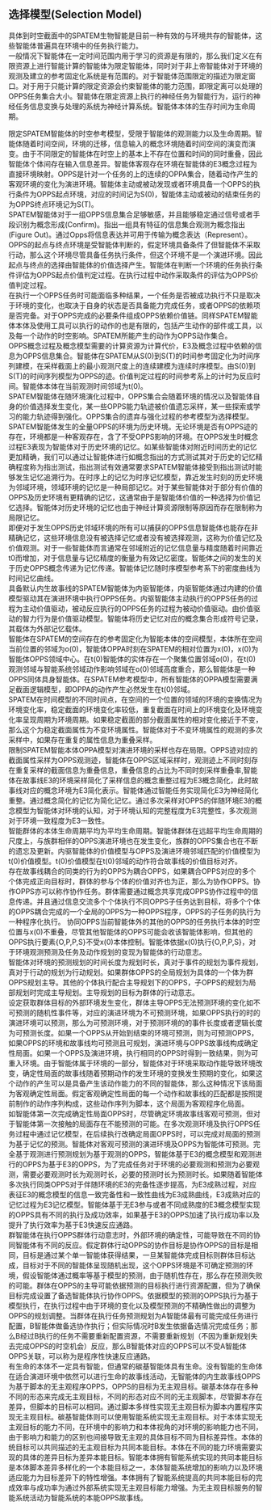 ## 选择模型(Selection Model)

具体到时空截面中的SPATEM生物智能是目前一种有效的与环境共存的智能体，这些智能体普遍具在环境中的任务执行能力。  
一般情况下智能体在一定时间范围内用于学习的资源是有限的，那么我们定义在有限资源上进行智能计算的智能体为限定智能体，同时对于非上帝智能体对于环境的观测及建立的参考固定化系统是有范围的。对于智能体范围限定的描述为限定窗口。对于用于只能计算的限定资源会约束智能体的能力范围，即限定离可以处理的OPPS任务集合大小。智能体在限定资源上执行的神经任务为智能行为，运行的神经任务信息变换与处理的系统为神经计算系统。智能体本体的生存时间为生命周期。  

限定SPATEM智能体的时空参考模型，受限于智能体的观测能力以及生命周期。智能体随着时间空间，环境的迁移，信息输入的概念环境随着时间空间的演变而演变。由于不同限定的智能体在时空上的基本上不存在位置和时间的同时重叠，因此智能体个体间存在输入信息差异。智能体客观存在环境在智能体的E3概念过程为直接环境映射。OPPS是针对一个任务的上的连续的OPPA集合，随着动作产生的客观环境的变化为演进环境。智能体主动或被动发现或者环境具备一个OPPS的执行条件为OPPS起点环境，对应的时间记为S(0)，智能体主动或被动的结束任务的为OPPS终点环境记为S(T)。  
SPATEM智能体对于一组OPPS信息集合足够敏感，并且能够稳定通过信号或者手段识别为概念形成(Confirm)。指出一组具有特征的信息集合观测为概念指出(Figure Out)。通过Opps将信息表达并可用于传输为概念表达（Represent）。  
OPPS的起点与终点环境是受智能体判断的，假定环境具备条件了但智能体不采取行动，那么这个环境尽管具备任务执行条件，但这个环境不是一个演进环境。因此起点与终点的选择由智能体的价值选择产生。智能体在判断一个环境的任务执行条件评估为OPPS起点价值判定过程。在执行过程中动作采取条件的评估为OPPS价值判定过程。  
在执行一个OPPS任务时可能面临多种结果，一个任务是否被成功执行不只是取决于环境的变化，也取决于自身的状态是否具备能力完成任务，或者OPPS的依赖项是否完备。对于OPPS完成的必要条件组成OPPS依赖价值链。同样SPATEM智能体本体及使用工具可以执行的动作的也是有限的，包括产生动作的部件或工具，以及每一个动作的时空影响。SPATEM所能产生的动作为OPPS动作集合。  
OPPS概念过程及概念模型需要的计算资源为计算代价，E3及概念过程中依赖的信息为OPPS信息集合。智能体在SPATEM从S(0)到S(T)的时间参考固定化为时间序列建模，在采样截面上的最小观测尺度上的连续建模为连续时序模型。由S(0)到S(T)的时间序列模型为OPPS的迹。价值判定过程的时间参考系上的计时为反应时间。智能体本体在当前观测时间邻域为t(0)。  
SPATEM智能体在随环境演化过程中，OPPS集合会随着环境的情况以及智能体自身的价值选择发生变化，某一些OPPS能力轨迹被价值遗忘采样，某一些探索或学习的能力轨迹得到强化。OPPS集合的遗弃与强化过程的参考模型为选择模型。  
SPATEM智能体发生的全量OPPS的环境为历史环境。无论环境是否有OPPS迹的存在，环境都是一种客观存在，含了不受OPPS影响的环境。在OPPS发生时概念过程E3表现为智能体对于历史环境的记忆。如某些智能体对附近时间历史的记忆更加精确，我们可以通过让智能体进行如概念指出的方式测试其对于历史的记忆精确程度称为指出测试，指出测试有效通常要求SPATEM智能体接受到指出测试时能够发生记忆追溯行为。在时序上的记忆为时序记忆模型，靠近发生时刻的历史环境为邻域环境，领域环境的记忆是一种局部记忆。对于某些智能体对于部分有价值的OPPS及历史环境有更精确的记忆，这通常由于是智能体价值的一种选择为价值记忆选择。智能体对历史环境的记忆也由于神经计算资源限制等原因而存在限制称为局限记忆。      
即便对于发生OPPS历史邻域环境的所有可以捕获的OPPS信息智能体也能存在非精确记忆，这些环境信息没有被选择记忆或者没有被选择观测，这称为价值记忆及价值观测。对于一些智能体而言通常在邻域附近的记忆信息量与精度随着时间靠近t0而增加，对于信息量与记忆精度的衡量为有效记忆密度。智能体之间的发生的关于历史OPPS概念传递为记忆传递。智能体记忆随时序模型参考系下的密度曲线为时间记忆曲线。    
具备默认内生故事线的SPATEM智能体为内驱智能体，内驱智能体通过内建的价值模型驱动其在演进环境中执行OPPS任务。内驱智能体主动执行的OPPS任务的过程为主动价值驱动，被动反应执行的OPPS任务的过程为被动价值驱动。由价值驱动的智力行为是价值驱动模型。智能体将历史记忆对应的概念集合形成符号记录，其载体为外部记忆载体。    
智能体在SPATEM的空间存在的参考固定化为智能本体的空间模型，本体所在空间当前位置的邻域为o(0)，智能体OPPA时刻在SPATEM的相对位置为x(0)，x(0)为智能体OPPS领域中心。在t(0)智能体的实体存在一个聚集位置邻域o(0)，在t(0)观测邻域与智能系统邻域动作影响邻域在o(0)邻域高度重合，那么智能体是一种OPPS同体具身智能体。在SPATEM参考模型中，所有智能体的OPPA模型需要满足截面逻辑模型，即OPPA的动作产生必然发生在t(0)邻域。    
SPATEM在时间模型的不同时间点，在空间的一个位置的领域的环境的变换情况为环境变化率，稳定截面的环境变化率较低，重复截面在时间上的环境变化及环境变化率呈现周期为环境周期。如果稳定截面的部分截面属性的相对变化接近于不变，那么这个为稳定截面属性为不变环境属性。智能体对于不变环境属性的观测的多次采样中，如果存在重复的属性信息为重叠采样。  
限制SPATEM智能本体OPPA模型对演进环境的采样也存在局限。OPPS迹对应的截面属性采样为OPPS观测迹，智能体在OPPS区域采样时，观测迹上不同时刻存在重复采样的截面信息为重叠信息，重叠信息的占比为不同时刻采样重叠率,智能体在故事线E3的环境采样简化了采样信息的概念重整过程为E3概念简化，此时故事线对应的概念环境为E3简化表示。智能体通过智能任务实现简化E3为神经简化重整。通过概念简化的记忆为简化记忆。通过多次采样对OPPS的伴随环境E3的概念模型为智能体对环境的认知，对于环境认知的完整程度为E3完整性，多次观测对于环境一致程度为E3一致性。  
智能群体的本体生命周期平均为平均生命周期。智能体群体在远超平均生命周期的尺度上，与族群相伴的OPPS演进环境也在发生变化，族群的OPPS集合也在不断的遗忘及更新。内驱智能体的价值模型与OPPS及演进环境邻域匹配的价值模型为t(0)价值模型。t(0)价值模型在t(0)邻域的动作符合故事线的价值目标对齐。  
存在故事线耦合的同类的行为的OPPS为耦合OPPS，如果耦合OPPS对应的多个个体完成正向目标时，群体的参与个体的价值对齐也为正，那么为协作OPPS。协作OPPS亦可以称作协作任务。群体需要通过概念共享完成OPPS协作过程中的信息传递。并且通过信息交流多个个体执行不同OPPS子任务达到目标，将多个个体的OPPS耦合完成的一个全局的OPPS为一种OPPS程序，OPPS的子任务的执行为一种程序化执行。 协同OPPS当前智能体外的其他的OPPS的任务执行本体的时空位置与x(0)不重叠，尽管其他智能体的OPPS可能会收该智能体影响，但其他的OPPS执行要素{O,P,P,S}不受x(0)本体控制。智能体依据x(0)执行{O,P,P,S}，对于环境观测预测及任务及动作规划的变现为智能体的行动意志。   
智能体对环境的预测规划的时间长度为规划时长，真对于事件的规划为事件规划，真对于行动的规划为行动规划。如果群体OPPS的全局规划为具体的一个体为群OPPS规划主导。其他的个体执行配合主导规划下的OPPS，子OPPS的规划为局部规划时完成主导规划。主导规划的目标为群体的行动意志。  
设定获取群体目标的外部环境发生变化，群体主导OPPS无法预测环境的变化如不可预测的随机性事件等，对应的演进环境为不可预测环境，如果OPPS执行的时的演进环境可以预测，那么为可预测环境，对于预测环境的的事件长度或者逻辑长度为可预测长度。如果一个OPPS从开始到结束的环境可预测，则为可预测OPPS，如果OPPS的环境和故事线均可预测且可规划，演进环境与OPPS故事线构成确定性局面。如果一个OPPS及演进环境，执行相同的OPPS时得到一致结果，则为可重入环境。由于智能体属于环境的一部分，智能体对于环境采取动作能导致环境改变，确定性局面的故事线随着预期动作的发生环境的变换发生预期的变化，如果这个动作的产生可以是具备产生该动作能力的不同的智能体，那么这种情况下该局面为客观确定性局面。假定客观确定性局面的每一个动作和故事线的匹配都是按照提前制作的动作序列构成，这些动作序列为脚本，这个局面为客观程序化局面。  
如智能体第一次完成确定性局面OPPS时，尽管确定环境故事线客观可预测，但对于智能体第一次接触的局面存在不能预测的可能。在多次观测环境及执行OPPS任务过程中通过记忆模型，在后续执行改确定局面OPPS时，可以完成对局面的预测为基于记忆的预测。智能体对客观可预测的演进环境及OPPS为智能体可预测。完全基于观测进行预测规划为基于观测的OPPS，智能体基于E3的概念模型和观测进行的OPPS为基于E3的OPPS，为了完成任务对于环境的必要观测和预测为必要观测，需要必要观测时长为观测时长，必要的预测时长为预测时长。如果随着智能体多次执行同类OPPS对于伴随环境的E3的完备性逐步提高，为E3成熟过程，对应表征E3的概念模型的信息一致完备性和一致性曲线为E3成熟曲线，E3成熟对应的记忆过程为E3记忆模型。智能体基于无E3参与或者不同成熟度的E3概念模型实现的OPPS具有不同的执行及成功效率，如果基于E3的OPPS加速了执行成功率以及提升了执行效率为基于E3快速反应通路。  
群智能体在执行OPPS群体行动意志时，外部环境的确定性，可能导致在不同的协同智能体有不同的反应。假定群体行动OPPS的协作目标是协作OPPS的目标是相同，目标是通过某个单一智能体获得结果，一旦某智能体完成目标则群体目标达成，目标对于不同的智能体呈现随机出现，这个OPPS环境是不可确定预测的环境，假设智能体通过概率等基于模型的预测，由于随机性存在，那么存在预测失败的可能。群体在OPPS的主导可能依据预测的目标执行进行资源配置，但为了确保目标完成设置了备选智能体执行协作OPPS。依据模型的预测的OPPS执行为基于模型执行，在执行过程中由于环境的变化以及模型预测的不精确性做出的调整为OPPS的规划调整。当群体在执行任务预测规划为A智能体最有可能完成任务进行配置，B智能体做备选协作执行；但实际情况时B发生依据备选情况完成任务；那么B经过B执行的任务不需要重新配置资源，不需要重新规划（不因为重新规划失去完成OPPS的时空机会）反应，那么B智能体对应的OPPS可以不受A智能体OPPS关联，可以称为是程序性快速反应通路。  
有生命的本体不一定具有智能，但通常的碳基智能体具有生命。没有智能的生命体在适合演进环境中依然可以进行生命的故事线活动，无智能体的内生故事线OPPS为基于脚本的无主观程序OPPS，OPPS的目标为无主观目标。碳基本体存在多种不同的形态来完成无主观目标，不同的形态对应不同的无主观脚本，尽管脚本存在差异，但脚本的目标可以相同。通过脚本多样性实现无主观目标为脚本内置程序实现无主观目标。碳基智能体则可以使用智能系统实现无主观目标。对于本体实现无主观目标的能力不同，在环境中的影响力和本体视角的对环境的影响能力也不同，由于影响力和能力的区别也间接导致无主观的具体目标不同为目标差异性。本体的统目标可以共同描述的无主观目标为共同本能目标。本体在不同的能力环境需要实现的具体的差异目标为差异本能目标。智能本体拥有智能系统实现的共同本能目标是本体脚本差异多样化的一个本能目标之一，本体智能系统增加的影响力以及环境适应能力为目标差异下的特性增强。本体拥有了智能系统提高的共同本能目标的完成效率与成功率为通过外部系统实现无主观目标能力增强。为无主观目标服务的智能系统活动为智能系统的本能OPPS故事线。
